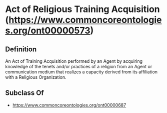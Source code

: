 # Act of Religious Training Acquisition (https://www.commoncoreontologies.org/ont00000573)

## Definition
An Act of Training Acquisition performed by an Agent by acquiring knowledge of the tenets and/or practices of a religion from an Agent or communication medium that realizes a capacity derived from its affiliation with a Religious Organization.

## Subclass Of
- https://www.commoncoreontologies.org/ont00000687

